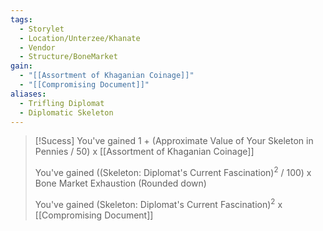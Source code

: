```yaml
---
tags:
  - Storylet
  - Location/Unterzee/Khanate
  - Vendor
  - Structure/BoneMarket
gain:
  - "[[Assortment of Khaganian Coinage]]"
  - "[[Compromising Document]]"
aliases:
  - Trifling Diplomat
  - Diplomatic Skeleton
---
```


> [!Sucess]
> You've gained 1 + (Approximate Value of Your Skeleton in Pennies / 50) x [[Assortment of Khaganian Coinage]]
> 
> You've gained ((Skeleton: Diplomat's Current Fascination)<sup>2</sup> / 100) x Bone Market Exhaustion (Rounded down)
> 
> You've gained (Skeleton: Diplomat's Current Fascination)<sup>2</sup> x [[Compromising Document]]